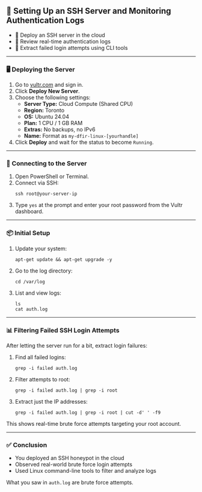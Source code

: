 <h2>🐧 Setting Up an SSH Server and Monitoring Authentication Logs</h2>

<ul>
  <li>🚀 Deploy an SSH server in the cloud</li>
  <li>🧪 Review real-time authentication logs</li>
  <li>🔎 Extract failed login attempts using CLI tools</li>
</ul>

<hr/>

<h3>🖥️ Deploying the Server</h3>
<ol>
  <li>Go to <a href="https://www.vultr.com" target="_blank">vultr.com</a> and sign in.</li>
  <li>Click <strong>Deploy New Server</strong>.</li>
  <li>Choose the following settings:
    <ul>
      <li><strong>Server Type:</strong> Cloud Compute (Shared CPU)</li>
      <li><strong>Region:</strong> Toronto</li>
      <li><strong>OS:</strong> Ubuntu 24.04</li>
      <li><strong>Plan:</strong> 1 CPU / 1 GB RAM</li>
      <li><strong>Extras:</strong> No backups, no IPv6</li>
      <li><strong>Name:</strong> Format as <code>my-dfir-linux-[yourhandle]</code></li>
    </ul>
  </li>
  <li>Click <strong>Deploy</strong> and wait for the status to become <code>Running</code>.</li>
</ol>

<hr/>

<h3>🔐 Connecting to the Server</h3>
<ol>
  <li>Open PowerShell or Terminal.</li>
  <li>Connect via SSH:
    <pre><code>ssh root@your-server-ip</code></pre>
  </li>
  <li>Type <code>yes</code> at the prompt and enter your root password from the Vultr dashboard.</li>
</ol>

<hr/>

<h3>📦 Initial Setup</h3>
<ol>
  <li>Update your system:
    <pre><code>apt-get update && apt-get upgrade -y</code></pre>
  </li>
  <li>Go to the log directory:
    <pre><code>cd /var/log</code></pre>
  </li>
  <li>List and view logs:
    <pre><code>ls
cat auth.log</code></pre>
  </li>
</ol>

<hr/>

<h3>📊 Filtering Failed SSH Login Attempts</h3>
<p>After letting the server run for a bit, extract login failures:</p>
<ol>
  <li>Find all failed logins:
    <pre><code>grep -i failed auth.log</code></pre>
  </li>
  <li>Filter attempts to root:
    <pre><code>grep -i failed auth.log | grep -i root</code></pre>
  </li>
  <li>Extract just the IP addresses:
    <pre><code>grep -i failed auth.log | grep -i root | cut -d' ' -f9</code></pre>
  </li>
</ol>

<p>This shows real-time brute force attempts targeting your root account.</p>

<hr/>

<h3>✅ Conclusion</h3>
<ul>
  <li>You deployed an SSH honeypot in the cloud</li>
  <li>Observed real-world brute force login attempts</li>
  <li>Used Linux command-line tools to filter and analyze logs</li>
</ul>

<p>What you saw in <code>auth.log</code> are brute force attempts.</p>


